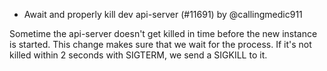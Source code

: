 - Await and properly kill dev api-server (#11691) by @callingmedic911

Sometime the api-server doesn't get killed in time before the new instance is started. This change makes sure that we wait for the process. If it's not killed within 2 seconds with SIGTERM, we send a SIGKILL to it.
